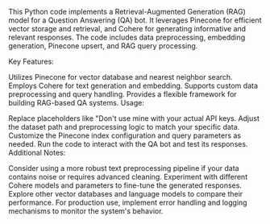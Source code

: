This Python code implements a Retrieval-Augmented Generation (RAG) model for a Question Answering (QA) bot. It leverages Pinecone for efficient vector storage and retrieval, and Cohere for generating informative and relevant responses. The code includes data preprocessing, embedding generation, Pinecone upsert, and RAG query processing.

Key Features:

Utilizes Pinecone for vector database and nearest neighbor search.
Employs Cohere for text generation and embedding.
Supports custom data preprocessing and query handling.
Provides a flexible framework for building RAG-based QA systems.
Usage:

Replace placeholders like "Don't use mine with your actual API keys.
Adjust the dataset path and preprocessing logic to match your specific data.
Customize the Pinecone index configuration and query parameters as needed.
Run the code to interact with the QA bot and test its responses.
Additional Notes:

Consider using a more robust text preprocessing pipeline if your data contains noise or requires advanced cleaning.
Experiment with different Cohere models and parameters to fine-tune the generated responses.
Explore other vector databases and language models to compare their performance.
For production use, implement error handling and logging mechanisms to monitor the system's behavior.
